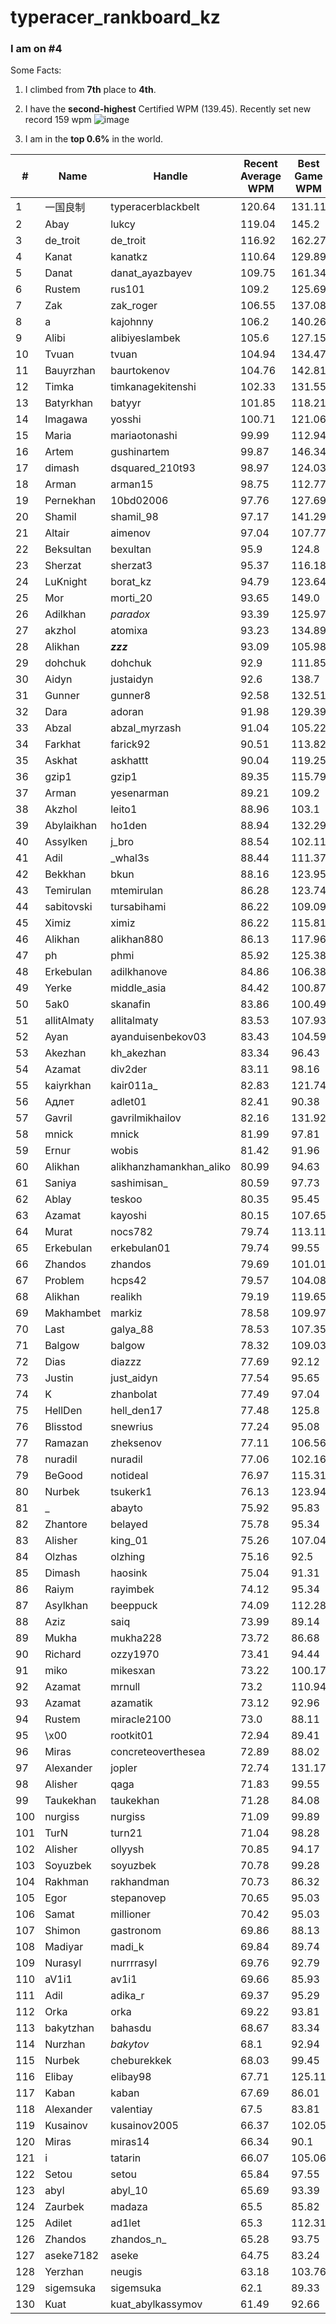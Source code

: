 # typeracer_rankboard_kz

### I am on #4

Some Facts:
1. I climbed from **7th** place to **4th**.
2. I have the **second-highest** Certified WPM (139.45).
Recently set new record 159 wpm
![image](https://github.com/gmkanat/typeracer_rankboard_kz/assets/43415288/9bb7c6f3-ccf7-492b-b0f4-6d4ea4d46715)

4. I am in the **top 0.6%** in the world.


| #  | Name        | Handle                | Recent Average WPM | Best Game WPM | Certified WPM |
|----|-------------|-----------------------|--------------------|---------------|---------------|
| 1  | 一国良制    | typeracerblackbelt    | 120.64             | 131.11        | 134.9          |
| 2  | Abay        | lukcy                 | 119.04             | 145.2         | 112.12        |
| 3  | de_troit    | de_troit              | 116.92             | 162.27        | 126.46        |
| 4  | Kanat      | kanatkz               | 110.64             | 129.89        | 139.45        |
| 5  | Danat       | danat_ayazbayev       | 109.75             | 161.34        | 142.01        |
| 6  | Rustem      | rus101                | 109.2              | 125.69        | 123.03        |
| 7  | Zak         | zak_roger             | 106.55             | 137.08        | 112.4         |
| 8  | a           | kajohnny              | 106.2              | 140.26        | 117.86        |
| 9  | Alibi       | alibiyeslambek        | 105.6              | 127.15        | 112.23        |
| 10 | Tvuan       | tvuan                 | 104.94             | 134.47        | 116.07        |
| 11 | Bauyrzhan   | baurtokenov           | 104.76             | 142.81        | 117.63        |
| 12 | Timka       | timkanagekitenshi     | 102.33             | 131.55        | 113.45        |
| 13 | Batyrkhan   | batyyr                | 101.85             | 118.21        | 96.55         |
| 14 | Imagawa     | yosshi                | 100.71             | 121.06        | 95.05         |
| 15 | Maria       | mariaotonashi         | 99.99              | 112.94        | 90.21         |
| 16 | Artem       | gushinartem           | 99.87              | 146.34        | 127.43        |
| 17 | dimash      | dsquared_210t93       | 98.97              | 124.03        | 100.32        |
| 18 | Arman       | arman15               | 98.75              | 112.77        | 86.33         |
| 19 | Pernekhan   | 10bd02006             | 97.76              | 127.69        | 116.61        |
| 20 | Shamil      | shamil_98             | 97.17              | 141.29        | 113.08        |
| 21 | Altair      | aimenov               | 97.04              | 107.77        | 92.19         |
| 22 | Beksultan   | bexultan              | 95.9               | 124.8         | 93.86         |
| 23 | Sherzat     | sherzat3              | 95.37              | 116.18        | 90.5          |
| 24 | LuKnight    | borat_kz              | 94.79              | 123.64        | 100.02        |
| 25 | Mor         | morti_20              | 93.65              | 149.0         | 121.07        |
| 26 | Adilkhan    | _paradox_             | 93.39              | 125.97        | 100.96        |
| 27 | akzhol      | atomixa               | 93.23              | 134.89        | 106.75        |
| 28 | Alikhan     | ___zzz___             | 93.09              | 105.98        | 98.18         |
| 29 | dohchuk     | dohchuk               | 92.9               | 111.85        | 89.93         |
| 30 | Aidyn       | justaidyn             | 92.6               | 138.7         | 122.86        |
| 31 | Gunner      | gunner8               | 92.58              | 132.51        | 101.75        |
| 32 | Dara        | adoran                | 91.98              | 129.39        | 107.47        |
| 33 | Abzal       | abzal_myrzash         | 91.04              | 105.22        | 98.04         |
| 34 | Farkhat     | farick92              | 90.51              | 113.82        | 98.11         |
| 35 | Askhat      | askhattt              | 90.04              | 119.25        | 91.84         |
| 36 | gzip1       | gzip1                 | 89.35              | 115.79        | 89.16         |
| 37 | Arman       | yesenarman            | 89.21              | 109.2         | 89.28         |
| 38 | Akzhol      | leito1                | 88.96              | 103.1         | 81.99         |
| 39 | Abylaikhan  | ho1den                | 88.94              | 132.29        | 105.04        |
| 40 | Assylken    | j_bro                 | 88.54              | 102.11        | 80.33         |
| 41 | Adil        | _whal3s               | 88.44              | 111.37        | 87.83         |
| 42 | Bekkhan     | bkun                  | 88.16              | 123.95        | 113.13        |
| 43 | Temirulan   | mtemirulan            | 86.28              | 123.74        | 97.22         |
| 44 | sabitovski  | tursabihami           | 86.22              | 109.09        | 109.12        |
| 45 | Ximiz       | ximiz                 | 86.22              | 115.81        | 87.28         |
| 46 | Alikhan     | alikhan880            | 86.13              | 117.96        | 95.16         |
| 47 | ph          | phmi                  | 85.92              | 125.38        | 101.36        |
| 48 | Erkebulan   | adilkhanove           | 84.86              | 106.38        | 80.11         |
| 49 | Yerke       | middle_asia           | 84.42              | 100.87        | 85.57         |
| 50 | 5ak0        | skanafin              | 83.86              | 100.49        | 81.04         |
| 51 | allitAlmaty | allitalmaty           | 83.53              | 107.93        | 84.13         |
| 52 | Ayan        | ayanduisenbekov03     | 83.43              | 104.59        | 101.91        |
| 53 | Akezhan     | kh_akezhan            | 83.34              | 96.43         | 0.0           |
| 54 | Azamat      | div2der               | 83.11              | 98.16         | 0.0           |
| 55 | kaiyrkhan   | kair011a_             | 82.83              | 121.74        | 113.08        |
| 56 | Адлет      | adlet01               | 82.41              | 90.38         | 0.0            |
| 57 | Gavril      | gavrilmikhailov       | 82.16              | 131.92        | 100.03        |
| 58 | mnick       | mnick                 | 81.99              | 97.81         | 0.0           |
| 59 | Ernur      | wobis                 | 81.42              | 91.96         | 0.0           |
| 60 | Alikhan    | alikhanzhamankhan_aliko | 80.99            | 94.63         | 0.0           |
| 61 | Saniya     | sashimisan_           | 80.59              | 97.73         | 0.0           |
| 62 | Ablay      | teskoo                | 80.35              | 95.45         | 0.0           |
| 63 | Azamat     | kayoshi               | 80.15              | 107.65        | 87.82         |
| 64 | Murat      | nocs782               | 79.74              | 113.11        | 89.91         |
| 65 | Erkebulan  | erkebulan01           | 79.74              | 99.55         | 0.0           |
| 66 | Zhandos    | zhandos               | 79.69              | 101.01        | 99.04         |
| 67 | Problem    | hcps42                | 79.57              | 104.08        | 87.7          |
| 68 | Alikhan    | realikh               | 79.19              | 119.65        | 90.29         |
| 69 | Makhambet  | markiz                | 78.58              | 109.97        | 88.23         |
| 70 | Last       | galya_88              | 78.53              | 107.35        | 82.09         |
| 71 | Balgow     | balgow                | 78.32              | 109.03        | 85.07         |
| 72 | Dias       | diazzz                | 77.69              | 92.12         | 0.0           |
| 73 | Justin     | just_aidyn            | 77.54              | 95.65         | 0.0           |
| 74 | K          | zhanbolat             | 77.49              | 97.04         | 0.0           |
| 75 | HellDen    | hell_den17            | 77.48              | 125.8         | 99.18         |
| 76 | Blisstod   | snewrius              | 77.24              | 95.08         | 0.0           |
| 77 | Ramazan    | zheksenov             | 77.11              | 106.56        | 124.92        |
| 78 | nuradil    | nuradil               | 77.06              | 102.16        | 78.99         |
| 79 | BeGood     | notideal              | 76.97              | 115.31        | 89.95         |
| 80 | Nurbek     | tsukerk1              | 76.13              | 123.94        | 95.43         |
| 81 | _          | abayto                | 75.92              | 95.83         | 0.0           |
| 82 | Zhantore   | belayed               | 75.78              | 95.34         | 79.68         |
| 83 | Alisher    | king_01               | 75.26              | 107.04        | 89.09         |
| 84 | Olzhas     | olzhing               | 75.16              | 92.5          | 0.0           |
| 85 | Dimash     | haosink               | 75.04              | 91.31         | 0.0           |
| 86 | Raiym      | rayimbek              | 74.12              | 95.34         | 0.0           |
| 87 | Asylkhan   | beeppuck              | 74.09              | 112.28        | 85.16         |
| 88 | Aziz       | saiq                  | 73.99              | 89.14         | 0.0           |
| 89 | Mukha      | mukha228              | 73.72              | 86.68         | 0.0           |
| 90 | Richard    | ozzy1970              | 73.41              | 94.44         | 0.0           |
| 91 | miko       | mikesxan              | 73.22              | 100.17        | 80.4          |
| 92 | Azamat     | mrnull                | 73.2               | 110.94        | 89.38         |
| 93 | Azamat     | azamatik              | 73.12              | 92.96         | 92.09         |
| 94 | Rustem     | miracle2100           | 73.0               | 88.11         | 0.0           |
| 95  | \x00       | rootkit01             | 72.94              | 89.41         | 0.0           |
| 96  | Miras      | concreteoverthesea    | 72.89              | 88.02         | 0.0           |
| 97  | Alexander  | jopler                | 72.74              | 131.17        | 102.27        |
| 98  | Alisher    | qaga                  | 71.83              | 99.55         | 0.0           |
| 99  | Taukekhan  | taukekhan             | 71.28              | 84.08         | 0.0           |
| 100 | nurgiss    | nurgiss               | 71.09              | 99.89         | 0.0           |
| 101 | TurN       | turn21                | 71.04              | 98.28         | 0.0           |
| 102 | Alisher    | ollyysh               | 70.85              | 94.17         | 0.0           |
| 103 | Soyuzbek   | soyuzbek              | 70.78              | 99.28         | 0.0           |
| 104 | Rakhman    | rakhandman            | 70.73              | 86.32         | 0.0           |
| 105 | Egor       | stepanovep            | 70.65              | 95.03         | 0.0           |
| 106 | Samat      | millioner             | 70.42              | 95.03         | 0.0           |
| 107 | Shimon     | gastronom             | 69.86              | 88.13         | 0.0           |
| 108 | Madiyar    | madi_k                | 69.84              | 89.74         | 0.0           |
| 109 | Nurasyl    | nurrrrasyl            | 69.76              | 92.79         | 0.0           |
| 110 | aV1i1     | av1i1                 | 69.66              | 85.93         | 0.0           |
| 111 | Adil      | adika_r               | 69.37              | 95.29         | 0.0           |
| 112 | Orka      | orka                  | 69.22              | 93.81         | 0.0           |
| 113 | bakytzhan | bahasdu               | 68.67              | 83.34         | 0.0           |
| 114 | Nurzhan   | _bakytov_             | 68.1               | 92.94         | 0.0           |
| 115 | Nurbek   | cheburekkek           | 68.03              | 99.45         | 0.0           |
| 116 | Elibay   | elibay98              | 67.71              | 125.11        | 112.07        |
| 117 | Kaban    | kaban                 | 67.69              | 86.01         | 0.0           |
| 118 | Alexander | valentiay             | 67.5               | 83.81         | 0.0           |
| 119 | Kusainov  | kusainov2005          | 66.37              | 102.05        | 85.11        |
| 120 | Miras    | miras14               | 66.34              | 90.1          | 0.0           |
| 121 | i        | tatarin               | 66.07              | 105.06        | 78.46         |
| 122 | Setou    | setou                 | 65.84              | 97.55         | 79.44         |
| 123 | abyl     | abyl_10               | 65.69              | 93.39         | 0.0           |
| 124 | Zaurbek  | madaza                | 65.5               | 85.82         | 0.0           |
| 125 | Adilet   | ad1let                | 65.3               | 112.31        | 91.45         |
| 126 | Zhandos  | zhandos_n_            | 65.28              | 93.75         | 0.0           |
| 127 | aseke7182 | aseke                 | 64.75              | 83.24         | 0.0          |
| 128 | Yerzhan  | neugis                | 63.18              | 103.76        | 92.86         |
| 129 | sigemsuka | sigemsuka             | 62.1               | 89.33         | 0.0          |
| 130 | Kuat     | kuat_abylkassymov     | 61.49               | 92.66          | 0.0         |




